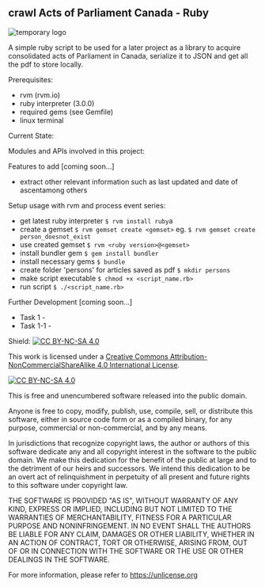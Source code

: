 ## crawl Acts of Parliament Canada - Ruby
![temporary logo](https://bt-strike.s3-us-west-2.amazonaws.com/images/ruby.gif "bt-strike temporary logo")

A simple ruby script to be used for a later project as a library to acquire consolidated acts of Parliament in Canada, serialize it to JSON and get all the pdf to store locally.

Prerequisites:
* rvm (rvm.io)
* ruby interpreter (3.0.0)
* required gems (see Gemfile)
* linux terminal

Current State:
<!-- * current state 1 -->
<!-- * current state 2  -->

Modules and APIs involved in this project:
<!-- * to fill later  -->

Features to add [coming soon...]
* extract other relevant information such as last updated and date of ascentamong others

Setup usage with rvm and process event series:
* get latest ruby interpreter
`$ rvm install ruby`a
* create a gemset
`$ rvm gemset create <gemset>`
eg. `$ rvm gemset create person_doesnot_exist`
* use created gemset
`$ rvm <ruby version>@<gemset>`
* install bundler gem
`$ gem install bundler`
* install necessary gems
`$ bundle`
* create folder 'persons' for articles saved as pdf
`$ mkdir persons`
* make script executable
`$ chmod +x <script_name.rb>`
* run script
`$ ./<script_name.rb>`


Further Development [coming soon...]
* Task 1 -
* Task 1-1 -

Shield: [![CC BY-NC-SA 4.0][cc-by-nc-sa-shield]][cc-by-nc-sa]

This work is licensed under a
[Creative Commons Attribution-NonCommercialShareAlike 4.0 International License][cc-by-nc-sa].

[![CC BY-NC-SA 4.0][cc-by-nc-sa-image]][cc-by-nc-sa]

[cc-by-nc-sa]: http://creativecommons.org/licenses/by-nc-sa/4.0/
[cc-by-nc-sa-image]: https://licensebuttons.net/l/by-nc-sa/4.0/88x31.png
[cc-by-nc-sa-shield]: https://img.shields.io/badge/License-CC%20BY--NC--SA%204.0-lightgrey.svg

This is free and unencumbered software released into the public domain.

Anyone is free to copy, modify, publish, use, compile, sell, or
distribute this software, either in source code form or as a compiled
binary, for any purpose, commercial or non-commercial, and by any
means.

In jurisdictions that recognize copyright laws, the author or authors
of this software dedicate any and all copyright interest in the
software to the public domain. We make this dedication for the benefit
of the public at large and to the detriment of our heirs and
successors. We intend this dedication to be an overt act of
relinquishment in perpetuity of all present and future rights to this
software under copyright law.

THE SOFTWARE IS PROVIDED "AS IS", WITHOUT WARRANTY OF ANY KIND,
EXPRESS OR IMPLIED, INCLUDING BUT NOT LIMITED TO THE WARRANTIES OF
MERCHANTABILITY, FITNESS FOR A PARTICULAR PURPOSE AND NONINFRINGEMENT.
IN NO EVENT SHALL THE AUTHORS BE LIABLE FOR ANY CLAIM, DAMAGES OR
OTHER LIABILITY, WHETHER IN AN ACTION OF CONTRACT, TORT OR OTHERWISE,
ARISING FROM, OUT OF OR IN CONNECTION WITH THE SOFTWARE OR THE USE OR
OTHER DEALINGS IN THE SOFTWARE.

For more information, please refer to <https://unlicense.org>

